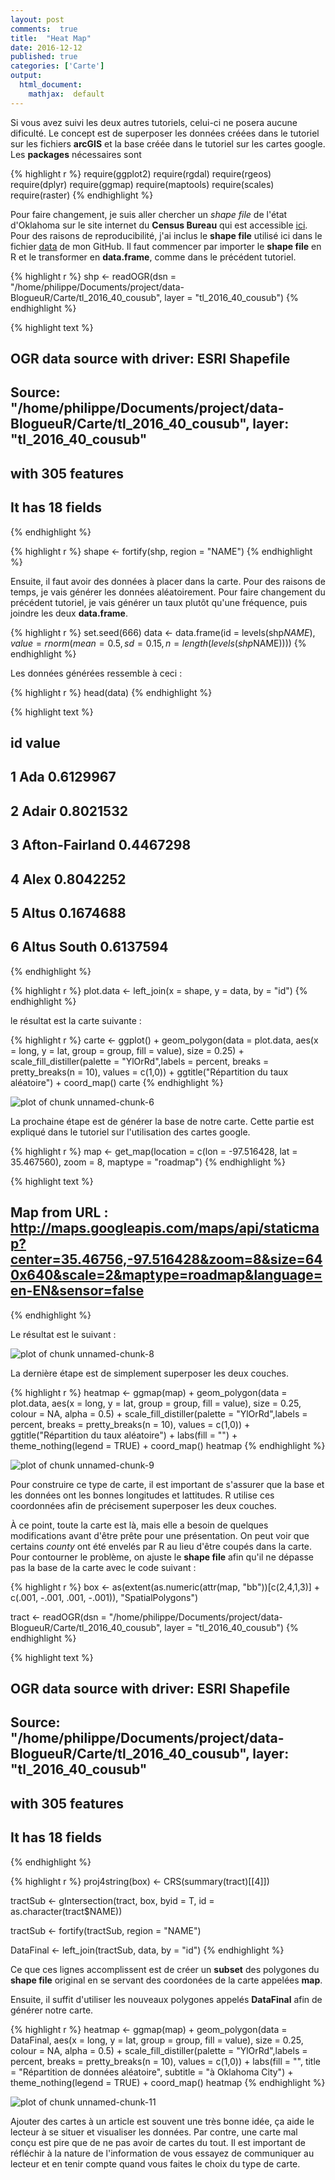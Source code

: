 ```yaml
---
layout: post
comments:  true
title:  "Heat Map"
date: 2016-12-12
published: true
categories: ['Carte']
output:
  html_document:
    mathjax:  default
---
```

Si vous avez suivi les deux autres tutoriels, celui-ci ne posera aucune dificulté. Le concept est de superposer les données créées dans le tutoriel sur les fichiers **arcGIS** et la base créée dans le tutoriel sur les cartes google. Les **packages** nécessaires sont


{% highlight r %}
require(ggplot2)
require(rgdal)
require(rgeos)
require(dplyr)
require(ggmap)
require(maptools)
require(scales)
require(raster)
{% endhighlight %}

Pour faire changement, je suis aller chercher un *shape file* de l'état d'Oklahoma sur le site internet du **Census Bureau** qui est accessible [ici](http://www.census.gov/cgi-bin/geo/shapefiles/index.php). Pour des raisons de reproducibilité, j'ai inclus le **shape file** utilisé ici dans le fichier [data](https://github.com/philippehamel/data-BlogueuR/tree/master/Carte) de mon GitHub. Il faut commencer par importer le **shape file** en R et le transformer en **data.frame**, comme dans le précédent tutoriel.


{% highlight r %}
shp <- readOGR(dsn = "/home/philippe/Documents/project/data-BlogueuR/Carte/tl_2016_40_cousub", 
               layer = "tl_2016_40_cousub")
{% endhighlight %}



{% highlight text %}
## OGR data source with driver: ESRI Shapefile 
## Source: "/home/philippe/Documents/project/data-BlogueuR/Carte/tl_2016_40_cousub", layer: "tl_2016_40_cousub"
## with 305 features
## It has 18 fields
{% endhighlight %}



{% highlight r %}
shape <- fortify(shp, region = "NAME")
{% endhighlight %}

Ensuite, il faut avoir des données à placer dans la carte. Pour des raisons de temps, je vais générer les données aléatoirement. Pour faire changement du précédent tutoriel, je vais générer un taux plutôt qu'une fréquence, puis joindre les deux **data.frame**.


{% highlight r %}
set.seed(666)
data <- data.frame(id = levels(shp$NAME), 
                   value = rnorm(mean = 0.5,
                                 sd = 0.15,
                                 n =length(levels(shp$NAME))))
{% endhighlight %}

Les données générées ressemble à ceci :


{% highlight r %}
head(data)
{% endhighlight %}



{% highlight text %}
##               id     value
## 1            Ada 0.6129967
## 2          Adair 0.8021532
## 3 Afton-Fairland 0.4467298
## 4           Alex 0.8042252
## 5          Altus 0.1674688
## 6    Altus South 0.6137594
{% endhighlight %}

{% highlight r %}
plot.data <- left_join(x = shape, y = data, by = "id")
{% endhighlight %}

le résultat est la carte suivante :


{% highlight r %}
carte <- ggplot() + 
    geom_polygon(data = plot.data, aes(x = long, y = lat, group = group, fill = value), 
                 size = 0.25) +
    scale_fill_distiller(palette = "YlOrRd",labels = percent, 
                         breaks = pretty_breaks(n = 10), values = c(1,0)) +
    ggtitle("Répartition du taux aléatoire") +
    coord_map()
carte
{% endhighlight %}

![plot of chunk unnamed-chunk-6](/figure/source/2016-12-12-heatmap/unnamed-chunk-6-1.png)

La prochaine étape est de générer la base de notre carte. Cette partie est expliqué dans le tutoriel sur l'utilisation des cartes google.


{% highlight r %}
map <- get_map(location = c(lon = -97.516428, lat = 35.467560), zoom = 8, maptype = "roadmap")
{% endhighlight %}



{% highlight text %}
## Map from URL : http://maps.googleapis.com/maps/api/staticmap?center=35.46756,-97.516428&zoom=8&size=640x640&scale=2&maptype=roadmap&language=en-EN&sensor=false
{% endhighlight %}

Le résultat est le suivant :

![plot of chunk unnamed-chunk-8](/figure/source/2016-12-12-heatmap/unnamed-chunk-8-1.png)

La dernière étape est de simplement superposer les deux couches.


{% highlight r %}
heatmap <- ggmap(map) +
    geom_polygon(data = plot.data, 
                 aes(x = long, y = lat, group = group, fill = value), 
                 size = 0.25, 
                 colour = NA, 
                 alpha = 0.5) +
    scale_fill_distiller(palette = "YlOrRd",labels = percent, 
                         breaks = pretty_breaks(n = 10), 
                         values = c(1,0)) +
    ggtitle("Répartition du taux aléatoire") +
    labs(fill = "") +
    theme_nothing(legend = TRUE) +
    coord_map()
heatmap
{% endhighlight %}

![plot of chunk unnamed-chunk-9](/figure/source/2016-12-12-heatmap/unnamed-chunk-9-1.png)

Pour construire ce type de carte, il est important de s'assurer que la base et les données ont les bonnes longitudes et lattitudes. R utilise ces coordonnées afin de précisement superposer les deux couches.

À ce point, toute la carte est là, mais elle a besoin de quelques modifications avant d'être prête pour une présentation. On peut voir que certains *county* ont été envelés par R au lieu d'être coupés dans la carte. Pour contourner le problème, on ajuste le **shape file** afin qu'il ne dépasse pas la base de la carte avec le code suivant :


{% highlight r %}
box <- as(extent(as.numeric(attr(map, "bb"))[c(2,4,1,3)] +
                     c(.001, -.001, .001, -.001)), "SpatialPolygons")

tract <- readOGR(dsn = "/home/philippe/Documents/project/data-BlogueuR/Carte/tl_2016_40_cousub",
                 layer = "tl_2016_40_cousub")
{% endhighlight %}



{% highlight text %}
## OGR data source with driver: ESRI Shapefile 
## Source: "/home/philippe/Documents/project/data-BlogueuR/Carte/tl_2016_40_cousub", layer: "tl_2016_40_cousub"
## with 305 features
## It has 18 fields
{% endhighlight %}



{% highlight r %}
proj4string(box) <- CRS(summary(tract)[[4]])

tractSub <- gIntersection(tract, box, byid = T,
                          id = as.character(tract$NAME))

tractSub <- fortify(tractSub, region = "NAME")

DataFinal <- left_join(tractSub, data, by = "id")
{% endhighlight %}

Ce que ces lignes accomplissent est de créer un **subset** des polygones du **shape file** original en se servant des coordonées de la carte appelées **map**.

Ensuite, il suffit d'utiliser les nouveaux polygones appelés **DataFinal** afin de générer notre carte.


{% highlight r %}
heatmap <- ggmap(map) +
    geom_polygon(data = DataFinal, 
                 aes(x = long, y = lat, group = group, fill = value), 
                 size = 0.25, 
                 colour = NA, 
                 alpha = 0.5) +
    scale_fill_distiller(palette = "YlOrRd",labels = percent, 
                         breaks = pretty_breaks(n = 10), 
                         values = c(1,0)) +
    labs(fill = "",
         title = "Répartition de données aléatoire",
         subtitle = "à Oklahoma City") +
    theme_nothing(legend = TRUE) +
    coord_map()
heatmap
{% endhighlight %}

![plot of chunk unnamed-chunk-11](/figure/source/2016-12-12-heatmap/unnamed-chunk-11-1.png)

Ajouter des cartes à un article est souvent une très bonne idée, ça aide le lecteur à se situer et visualiser les données. Par contre, une carte mal conçu est pire que de ne pas avoir de cartes du tout. Il est important de réfléchir à la nature de l'information de vous essayez de communiquer au lecteur et en tenir compte quand vous faites le choix du type de carte.
    
